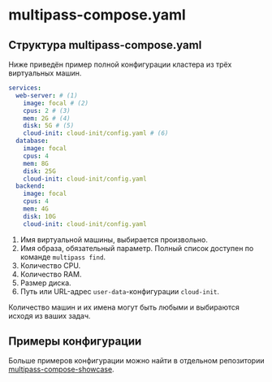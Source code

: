 # multipass-compose.yaml

## Структура multipass-compose.yaml

Ниже приведён пример полной конфигурации кластера из трёх виртуальных машин.

```yaml
services:
  web-server: # (1)
    image: focal # (2)
    cpus: 2 # (3)
    mem: 2G # (4)
    disk: 5G # (5)
    cloud-init: cloud-init/config.yaml # (6)
  database:
    image: focal
    cpus: 4
    mem: 8G
    disk: 25G
    cloud-init: cloud-init/config.yaml
  backend:
    image: focal
    cpus: 4
    mem: 4G
    disk: 10G
    cloud-init: cloud-init/config.yaml
```

1. Имя виртуальной машины, выбирается произвольно.
2. Имя образа, обязательный параметр. Полный список доступен по
   команде `multipass find`.
3. Количество CPU.
4. Количество RAM.
5. Размер диска.
6. Путь или URL-адрес `user-data`-конфигурации `cloud-init`.

Количество машин и их имена могут быть любыми и выбираются исходя из ваших
задач.

## Примеры конфигурации

<!-- @formatter:off -->
Больше примеров конфигурации можно найти в отдельном репозитории [multipass-compose-showcase](https://github.com/petr-korobeinikov/multipass-compose-showcase).
<!-- @formatter:on -->
